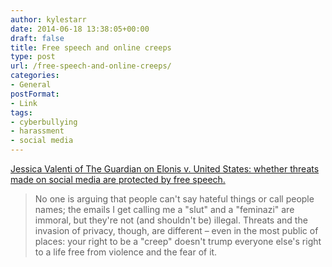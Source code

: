 ```yaml
---
author: kylestarr
date: 2014-06-18 13:38:05+00:00
draft: false
title: Free speech and online creeps
type: post
url: /free-speech-and-online-creeps/
categories:
- General
postFormat:
- Link
tags:
- cyberbullying
- harassment
- social media
---
```


[Jessica Valenti of The Guardian on Elonis v. United States: whether threats made on social media are protected by free speech.](http://www.theguardian.com/commentisfree/2014/jun/18/free-speech-online-creeps-cyberbullying-laws)


<blockquote>No one is arguing that people can't say hateful things or call people names; the emails I get calling me a "slut" and a "feminazi" are immoral, but they're not (and shouldn't be) illegal. Threats and the invasion of privacy, though, are different – even in the most public of places: your right to be a "creep" doesn't trump everyone else's right to a life free from violence and the fear of it.</blockquote>
